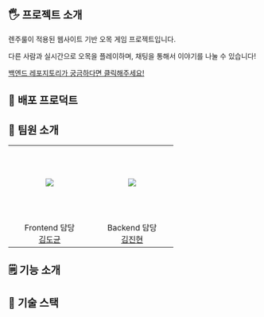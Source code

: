 ## 🖐️ 프로젝트 소개

렌주룰이 적용된 웹사이트 기반 오목 게임 프로젝트입니다.

다른 사람과 실시간으로 오목을 플레이하며, 채팅을 통해서 이야기를 나눌 수 있습니다!

[백엔드 레포지토리가 궁금하다면 클릭해주세요!](https://github.com/OmokLab/OmokBackend)

## 🎈 배포 프로덕트



## 🧑 팀원 소개

<markdown-accessiblity-table>
 <table align="center">
  <tbody>
   <tr height="150px">
    <td align="center" width="150px">
     <a href="https://github.com/ToKyun02">
     <img src="https://avatars.githubusercontent.com/Tokyun02" style="max-width: 100%;"></a>
    </td>
    <td align="center" width="150px">
     <a href="https://github.com/kim0815b">
     <img src="https://avatars.githubusercontent.com/kim0815b" style="max-width: 100%;"></a>
    </td>
   </tr>
   <tr height="50px">
    <td align="center" width="150px">
     <span>Frontend 담당</br></span>
     <a href="https://github.com/Tokyun02">김도균</a>
    </td>
    <td align="center" width="150px">
     <span>Backend 담당</br></span>
     <a href="https://github.com/Tokyun02">김진현</a>
    </td>
   </tr>
  </tbody>
 </table>
</markdown-accessiblity-table>

## 🗒️ 기능 소개


## 💎 기술 스택

